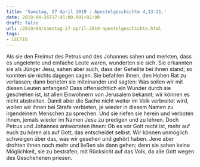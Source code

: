 ```yaml
---
title: 'Samstag, 27 April 2019 : Apostelgeschichte 4,13-21.'
date: 2019-04-26T17:45:00.001+02:00
draft: false
url: /2019/04/samstag-27-april-2019-apostelgeschichte.html
tags: 
- LECTIO
---
```


Als sie den Freimut des Petrus und des Johannes sahen und merkten, dass es ungelehrte und einfache Leute waren, wunderten sie sich. Sie erkannten sie als Jünger Jesu, sahen aber auch, dass der Geheilte bei ihnen stand; so konnten sie nichts dagegen sagen. Sie befahlen ihnen, den Hohen Rat zu verlassen; dann berieten sie miteinander und sagten: Was sollen wir mit diesen Leuten anfangen? Dass offensichtlich ein Wunder durch sie geschehen ist, ist allen Einwohnern von Jerusalem bekannt; wir können es nicht abstreiten. Damit aber die Sache nicht weiter im Volk verbreitet wird, wollen wir ihnen bei Strafe verbieten, je wieder in diesem Namen zu irgendeinem Menschen zu sprechen. Und sie riefen sie herein und verboten ihnen, jemals wieder im Namen Jesu zu predigen und zu lehren. Doch Petrus und Johannes antworteten ihnen: Ob es vor Gott recht ist, mehr auf euch zu hören als auf Gott, das entscheidet selbst. Wir können unmöglich schweigen über das, was wir gesehen und gehört haben. Jene aber drohten ihnen noch mehr und ließen sie dann gehen; denn sie sahen keine Möglichkeit, sie zu bestrafen, mit Rücksicht auf das Volk, da alle Gott wegen des Geschehenen priesen.